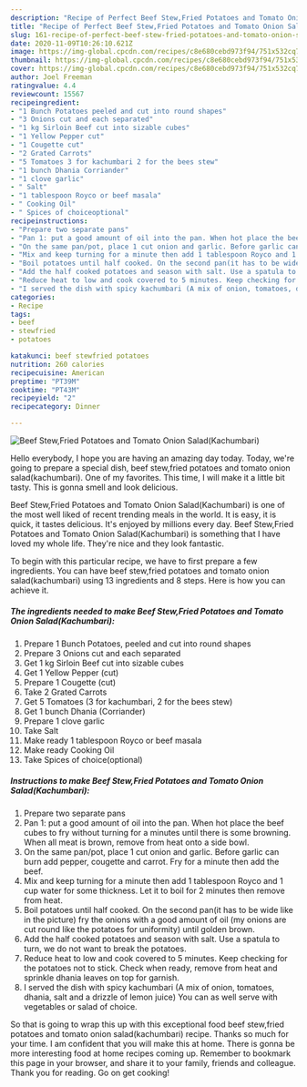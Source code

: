 ```yaml
---
description: "Recipe of Perfect Beef Stew,Fried Potatoes and Tomato Onion Salad(Kachumbari)"
title: "Recipe of Perfect Beef Stew,Fried Potatoes and Tomato Onion Salad(Kachumbari)"
slug: 161-recipe-of-perfect-beef-stew-fried-potatoes-and-tomato-onion-saladkachumbari
date: 2020-11-09T10:26:10.621Z
image: https://img-global.cpcdn.com/recipes/c8e680cebd973f94/751x532cq70/beef-stewfried-potatoes-and-tomato-onion-saladkachumbari-recipe-main-photo.jpg
thumbnail: https://img-global.cpcdn.com/recipes/c8e680cebd973f94/751x532cq70/beef-stewfried-potatoes-and-tomato-onion-saladkachumbari-recipe-main-photo.jpg
cover: https://img-global.cpcdn.com/recipes/c8e680cebd973f94/751x532cq70/beef-stewfried-potatoes-and-tomato-onion-saladkachumbari-recipe-main-photo.jpg
author: Joel Freeman
ratingvalue: 4.4
reviewcount: 15567
recipeingredient:
- "1 Bunch Potatoes peeled and cut into round shapes"
- "3 Onions cut and each separated"
- "1 kg Sirloin Beef cut into sizable cubes"
- "1 Yellow Pepper cut"
- "1 Cougette cut"
- "2 Grated Carrots"
- "5 Tomatoes 3 for kachumbari 2 for the bees stew"
- "1 bunch Dhania Corriander"
- "1 clove garlic"
- " Salt"
- "1 tablespoon Royco or beef masala"
- " Cooking Oil"
- " Spices of choiceoptional"
recipeinstructions:
- "Prepare two separate pans"
- "Pan 1: put a good amount of oil into the pan. When hot place the beef cubes to fry without turning for a minutes until there is some browning. When all meat is brown, remove from heat onto a side bowl."
- "On the same pan/pot, place 1 cut onion and garlic. Before garlic can burn add pepper, cougette and carrot. Fry for a minute then add the beef."
- "Mix and keep turning for a minute then add 1 tablespoon Royco and 1 cup water for some thickness. Let it to boil for 2 minutes then remove from heat."
- "Boil potatoes until half cooked. On the second pan(it has to be wide like in the picture) fry the onions with a good amount of oil (my onions are cut round like the potatoes for uniformity) until golden brown."
- "Add the half cooked potatoes and season with salt. Use a spatula to turn, we do not want to break the potatoes."
- "Reduce heat to low and cook covered to 5 minutes. Keep checking for the potatoes not to stick. Check when ready, remove from heat and sprinkle dhania leaves on top for garnish."
- "I served the dish with spicy kachumbari (A mix of onion, tomatoes, dhania, salt and a drizzle of lemon juice) You can as well serve with vegetables or salad of choice."
categories:
- Recipe
tags:
- beef
- stewfried
- potatoes

katakunci: beef stewfried potatoes 
nutrition: 260 calories
recipecuisine: American
preptime: "PT39M"
cooktime: "PT43M"
recipeyield: "2"
recipecategory: Dinner

---
```



![Beef Stew,Fried Potatoes and Tomato Onion Salad(Kachumbari)](https://img-global.cpcdn.com/recipes/c8e680cebd973f94/751x532cq70/beef-stewfried-potatoes-and-tomato-onion-saladkachumbari-recipe-main-photo.jpg)

Hello everybody, I hope you are having an amazing day today. Today, we're going to prepare a special dish, beef stew,fried potatoes and tomato onion salad(kachumbari). One of my favorites. This time, I will make it a little bit tasty. This is gonna smell and look delicious.



Beef Stew,Fried Potatoes and Tomato Onion Salad(Kachumbari) is one of the most well liked of recent trending meals in the world. It is easy, it is quick, it tastes delicious. It's enjoyed by millions every day. Beef Stew,Fried Potatoes and Tomato Onion Salad(Kachumbari) is something that I have loved my whole life. They're nice and they look fantastic.


To begin with this particular recipe, we have to first prepare a few ingredients. You can have beef stew,fried potatoes and tomato onion salad(kachumbari) using 13 ingredients and 8 steps. Here is how you can achieve it.

<!--inarticleads1-->

##### The ingredients needed to make Beef Stew,Fried Potatoes and Tomato Onion Salad(Kachumbari):

1. Prepare 1 Bunch Potatoes, peeled and cut into round shapes
1. Prepare 3 Onions cut and each separated
1. Get 1 kg Sirloin Beef cut into sizable cubes
1. Get 1 Yellow Pepper (cut)
1. Prepare 1 Cougette (cut)
1. Take 2 Grated Carrots
1. Get 5 Tomatoes (3 for kachumbari, 2 for the bees stew)
1. Get 1 bunch Dhania (Corriander)
1. Prepare 1 clove garlic
1. Take  Salt
1. Make ready 1 tablespoon Royco or beef masala
1. Make ready  Cooking Oil
1. Take  Spices of choice(optional)




<!--inarticleads2-->

##### Instructions to make Beef Stew,Fried Potatoes and Tomato Onion Salad(Kachumbari):

1. Prepare two separate pans
1. Pan 1: put a good amount of oil into the pan. When hot place the beef cubes to fry without turning for a minutes until there is some browning. When all meat is brown, remove from heat onto a side bowl.
1. On the same pan/pot, place 1 cut onion and garlic. Before garlic can burn add pepper, cougette and carrot. Fry for a minute then add the beef.
1. Mix and keep turning for a minute then add 1 tablespoon Royco and 1 cup water for some thickness. Let it to boil for 2 minutes then remove from heat.
1. Boil potatoes until half cooked. On the second pan(it has to be wide like in the picture) fry the onions with a good amount of oil (my onions are cut round like the potatoes for uniformity) until golden brown.
1. Add the half cooked potatoes and season with salt. Use a spatula to turn, we do not want to break the potatoes.
1. Reduce heat to low and cook covered to 5 minutes. Keep checking for the potatoes not to stick. Check when ready, remove from heat and sprinkle dhania leaves on top for garnish.
1. I served the dish with spicy kachumbari (A mix of onion, tomatoes, dhania, salt and a drizzle of lemon juice) You can as well serve with vegetables or salad of choice.




So that is going to wrap this up with this exceptional food beef stew,fried potatoes and tomato onion salad(kachumbari) recipe. Thanks so much for your time. I am confident that you will make this at home. There is gonna be more interesting food at home recipes coming up. Remember to bookmark this page in your browser, and share it to your family, friends and colleague. Thank you for reading. Go on get cooking!
